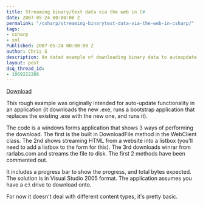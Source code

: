 ```yaml
---
title: Streaming binary/text data via the web in C#
date: 2007-05-24 00:00:00 Z
permalink: "/csharp/streaming-binarytext-data-via-the-web-in-csharp/"
tags:
- csharp
- xml
Published: 2007-05-24 00:00:00 Z
author: Chris S
description: An dated example of downloading binary data to autoupdate an application.
layout: post
dsq_thread_id:
- 1069222286
---
```


[Download][1]

This rough example was originally intended for auto-update functionality in an application (it downloads the new .exe, runs a bootstrap application that replaces the existing .exe with the new one, and runs it).

<!--more-->

The code is a windows forms application that shows 3 ways of performing the download. The first is the built in DownloadFile method in the WebClient class. The 2nd shows streaming HTML from a website into a listbox (you'll need to add a listbox to the form for this). The 3rd downloads winrar from rarlabs.com and streams the file to disk. The first 2 methods have been commented out.

It includes a progress bar to show the progress, and total bytes expected. The solution is in Visual Studio 2005 format. The application assumes you have a c:\ drive to download onto. 

For now it doesn't deal with different content types, it's pretty basic.

 [1]: /assets/2013/02/webdownloadexample.zip